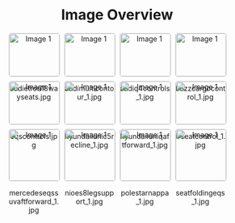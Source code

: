 <h1 style ="text-align: center;"> Image Overview </h1>
<div style="display: flex; flex-wrap: wrap; gap: 10px; justify-content: center;">
<div style="flex: 1 1 calc(33.333% - 20px); max-width: 100px; text-align: center;">
<img src="https://media.evkx.net/multimedia/technology/seats/adjustment/audietron18wayseats_xst.jpg" alt="Image 1" style="width: 100%; border: 1px solid #ddd; border-radius: 5px;">
<p>audietron18wayseats.jpg</p>
</div>
<div style="flex: 1 1 calc(33.333% - 20px); max-width: 100px; text-align: center;">
<img src="https://media.evkx.net/multimedia/technology/seats/adjustment/audimulticontour_1_xst.jpg" alt="Image 1" style="width: 100%; border: 1px solid #ddd; border-radius: 5px;">
<p>audimulticontour_1.jpg</p>
</div>
<div style="flex: 1 1 calc(33.333% - 20px); max-width: 100px; text-align: center;">
<img src="https://media.evkx.net/multimedia/technology/seats/adjustment/audiq4controls_1_xst.jpg" alt="Image 1" style="width: 100%; border: 1px solid #ddd; border-radius: 5px;">
<p>audiq4controls_1.jpg</p>
</div>
<div style="flex: 1 1 calc(33.333% - 20px); max-width: 100px; text-align: center;">
<img src="https://media.evkx.net/multimedia/technology/seats/adjustment/buzzcargocontrol_1_xst.jpg" alt="Image 1" style="width: 100%; border: 1px solid #ddd; border-radius: 5px;">
<p>buzzcargocontrol_1.jpg</p>
</div>
<div style="flex: 1 1 calc(33.333% - 20px); max-width: 100px; text-align: center;">
<img src="https://media.evkx.net/multimedia/technology/seats/adjustment/eqscontrols_xst.jpg" alt="Image 1" style="width: 100%; border: 1px solid #ddd; border-radius: 5px;">
<p>eqscontrols.jpg</p>
</div>
<div style="flex: 1 1 calc(33.333% - 20px); max-width: 100px; text-align: center;">
<img src="https://media.evkx.net/multimedia/technology/seats/adjustment/hyundaiionic5recline_1_xst.jpg" alt="Image 1" style="width: 100%; border: 1px solid #ddd; border-radius: 5px;">
<p>hyundaiionic5recline_1.jpg</p>
</div>
<div style="flex: 1 1 calc(33.333% - 20px); max-width: 100px; text-align: center;">
<img src="https://media.evkx.net/multimedia/technology/seats/adjustment/hyundaiioniqaftforward_1_xst.jpg" alt="Image 1" style="width: 100%; border: 1px solid #ddd; border-radius: 5px;">
<p>hyundaiioniqaftforward_1.jpg</p>
</div>
<div style="flex: 1 1 calc(33.333% - 20px); max-width: 100px; text-align: center;">
<img src="https://media.evkx.net/multimedia/technology/seats/adjustment/i7seatcontrol_1_xst.jpg" alt="Image 1" style="width: 100%; border: 1px solid #ddd; border-radius: 5px;">
<p>i7seatcontrol_1.jpg</p>
</div>
<div style="flex: 1 1 calc(33.333% - 20px); max-width: 100px; text-align: center;">
<img src="https://media.evkx.net/multimedia/technology/seats/adjustment/mercedeseqssuvaftforward_1_xst.jpg" alt="Image 1" style="width: 100%; border: 1px solid #ddd; border-radius: 5px;">
<p>mercedeseqssuvaftforward_1.jpg</p>
</div>
<div style="flex: 1 1 calc(33.333% - 20px); max-width: 100px; text-align: center;">
<img src="https://media.evkx.net/multimedia/technology/seats/adjustment/nioes8legsupport_1_xst.jpg" alt="Image 1" style="width: 100%; border: 1px solid #ddd; border-radius: 5px;">
<p>nioes8legsupport_1.jpg</p>
</div>
<div style="flex: 1 1 calc(33.333% - 20px); max-width: 100px; text-align: center;">
<img src="https://media.evkx.net/multimedia/technology/seats/adjustment/polestarnappa_1_xst.jpg" alt="Image 1" style="width: 100%; border: 1px solid #ddd; border-radius: 5px;">
<p>polestarnappa_1.jpg</p>
</div>
<div style="flex: 1 1 calc(33.333% - 20px); max-width: 100px; text-align: center;">
<img src="https://media.evkx.net/multimedia/technology/seats/adjustment/seatfoldingeqs_1_xst.jpg" alt="Image 1" style="width: 100%; border: 1px solid #ddd; border-radius: 5px;">
<p>seatfoldingeqs_1.jpg</p>
</div>
</div>
